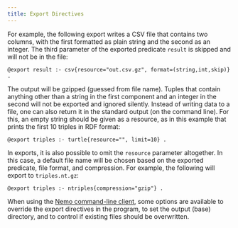 ```yaml
---
title: Export Directives
---
```


For example, the following export writes a CSV file that contains two columns, with the first formatted as plain string and the second as an integer. The third parameter of the exported predicate `result` is skipped and will not be in the file:

```
@export result :- csv{resource="out.csv.gz", format=(string,int,skip)} .
```

The output will be gzipped (guessed from file name). Tuples that contain anything other than a string in the first component and an integer in the second will not be exported and ignored silently. Instead of writing data to a file, one can also return it in the standard output (on the command line). For this, an empty string should be given as a resource, as in this example that prints the first 10 triples in RDF format:

```
@export triples :- turtle{resource="", limit=10} .
```

In exports, it is also possible to omit the `resource` parameter altogether. In this case, a default file name will be chosen based on the exported predicate, file format, and compression. For example, the following will export to `triples.nt.gz`:

```
@export triples :- ntriples{compression="gzip"} .
```

When using the [Nemo command-line client](/nemo-doc/guides/cli), some options are available to override the export directives in the program, to set the output (base) directory, and to control if existing files should be overwritten.
